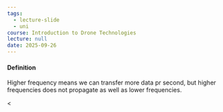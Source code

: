 ```yaml
---
tags:
  - lecture-slide
  - uni
course: Introduction to Drone Technologies
lecture: null
date: 2025-09-26
---
```


#### Definition

Higher frequency means we can transfer more data pr second, but higher frequencies does not propagate as well as lower frequencies.

<